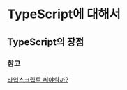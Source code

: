 # TypeScript에 대해서

## TypeScript의 장점

### 참고

[타입스크립트 써야할까?](https://hyunseob.github.io/2018/08/12/do-you-need-to-use-ts/)
